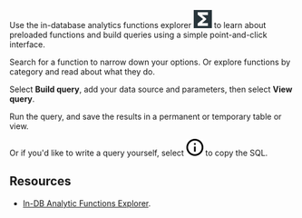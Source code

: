 Use the in-database analytics functions explorer ![open_indb_explorer_icon](Images/vxh1684731330989.svg) to learn about preloaded functions and build queries using a simple point-and-click interface.

Search for a function to narrow down your options. Or explore functions by category and read about what they do.

Select **Build query**, add your data source and parameters, then select **View query**.

Run the query, and save the results in a permanent or temporary table or view.

Or if you'd like to write a query yourself, select ![""](Images/voj1588803808402.svg) to copy the SQL.

## Resources


-   [In-DB Analytic Functions Explorer](https://docs.teradata.com/access/sources/dita/topic?dita:mapPath=phg1621910019905.ditamap&dita:ditavalPath=pny1626732985837.ditaval&dita:topicPath=vot1684158652679.dita).


